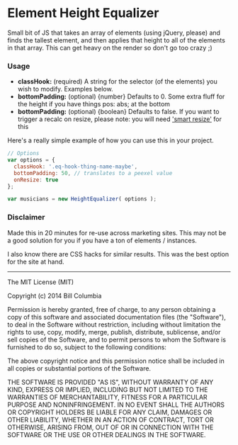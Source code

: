 # Element Height Equalizer

Small bit of JS that takes an array of elements (using jQuery, please) and finds the tallest element, and then applies that height to all of the elements in that array. This can get heavy on the render so don't go too crazy ;)

### Usage

- **classHook:** (required) A string for the selector (of the elements) you wish to modify. Examples below.
- **bottomPadding:** (optional) {number} Defaults to 0. Some extra fluff for the height if you have things pos: abs; at the bottom
- **bottomPadding:** (optional) {boolean} Defaults to false. If you want to trigger a recalc on resize, please note: you will need ['smart resize'](http://www.paulirish.com/2009/throttled-smartresize-jquery-event-handler/) for this

Here's a really simple example of how you can use this in your project.
```js
// Options
var options = {
  classHook: '.eq-hook-thing-name-maybe',
  bottomPadding: 50, // translates to a peexel value
  onResize: true
};

var musicians = new HeightEqualizer( options );
```


### Disclaimer

Made this in 20 minutes for re-use across marketing sites. This may not be a good solution for you if you have a ton of elements / instances.

I also know there are CSS hacks for similar results. This was the best option for the site at hand.

---

The MIT License (MIT)

Copyright (c) 2014 Bill Columbia

Permission is hereby granted, free of charge, to any person obtaining a copy
of this software and associated documentation files (the "Software"), to deal
in the Software without restriction, including without limitation the rights
to use, copy, modify, merge, publish, distribute, sublicense, and/or sell
copies of the Software, and to permit persons to whom the Software is
furnished to do so, subject to the following conditions:

The above copyright notice and this permission notice shall be included in
all copies or substantial portions of the Software.

THE SOFTWARE IS PROVIDED "AS IS", WITHOUT WARRANTY OF ANY KIND, EXPRESS OR
IMPLIED, INCLUDING BUT NOT LIMITED TO THE WARRANTIES OF MERCHANTABILITY,
FITNESS FOR A PARTICULAR PURPOSE AND NONINFRINGEMENT. IN NO EVENT SHALL THE
AUTHORS OR COPYRIGHT HOLDERS BE LIABLE FOR ANY CLAIM, DAMAGES OR OTHER
LIABILITY, WHETHER IN AN ACTION OF CONTRACT, TORT OR OTHERWISE, ARISING FROM,
OUT OF OR IN CONNECTION WITH THE SOFTWARE OR THE USE OR OTHER DEALINGS IN
THE SOFTWARE.
